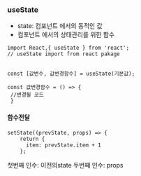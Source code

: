 ### useState

+ state: 컴포넌트 에서의 동적인 값
+ 컴포넌트 에서의 상태관리를 위한 함수

```
import React,{ useState } from 'react';
// useState import from react pakage 


const [값변수, 값변경함수] = useState(기본값);

const 값변경함수 = () => {
 //변경될 코드
 }
```
#### 함수전달

```
setState((prevState, props) => {
    return {
      item: prevState.item + 1
    };
```
첫번째 인수: 이전의state
두번째 인수: props
